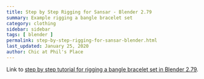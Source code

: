 ```yaml
---
title: Step by Step Rigging for Sansar - Blender 2.79
summary: Example rigging a bangle bracelet set
category: clothing
sidebar: sidebar
tags: [ blender ]
permalink: step-by-step-rigging-for-sansar-blender.html
last_updated: January 25, 2020
author: Chic at Phil's Place
---
```


Link to [step by step tutorial for rigging a bangle bracelet set in Blender 2.79](https://chicatphilsplace.blogspot.com/p/step-by-step-rigging-for-sansar-blender.html).